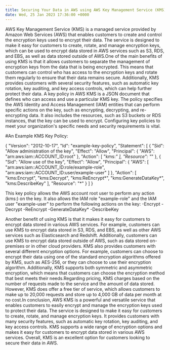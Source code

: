 ```yaml
---
title: Securing Your Data in AWS using AWS Key Management Service (KMS)
date: Wed, 25 Jan 2023 17:36:00 +0000
---
```

AWS Key Management Service (KMS) is a managed service provided by Amazon Web Services (AWS) that enables customers to create and control the encryption keys used to encrypt their data. The service is designed to make it easy for customers to create, rotate, and manage encryption keys, which can be used to encrypt data stored in AWS services such as S3, RDS, and EBS, as well as data stored outside of AWS.One of the main benefits of using KMS is that it allows customers to separate the management of encryption keys from the data that is being encrypted. This means that customers can control who has access to the encryption keys and rotate them regularly to ensure that their data remains secure. Additionally, KMS provides customers with several security features, such as automatic key rotation, key auditing, and key access controls, which can help further protect their data. A key policy in AWS KMS is a JSON document that defines who can access and use a particular KMS key. The policy specifies the AWS Identity and Access Management (IAM) entities that can perform specific actions on the key, such as encrypting, decrypting, and re-encrypting data. It also includes the resources, such as S3 buckets or RDS instances, that the key can be used to encrypt. Configuring key policies to meet your organization's specific needs and security requirements is vital.

#An Example KMS Key Policy: 

{
    "Version": "2012-10-17",
    "Id": "example-key-policy",
    "Statement": [
        {
            "Sid": "Allow administration of the key",
            "Effect": "Allow",
            "Principal": {
                "AWS": "arn:aws:iam::ACCOUNT_ID:root"
            },
            "Action": [
                "kms:*"
            ],
            "Resource": "*"
        },
        {
            "Sid": "Allow use of the key",
            "Effect": "Allow",
            "Principal": {
                "AWS": [
                    "arn:aws:iam::ACCOUNT_ID:role/example-role",
                    "arn:aws:iam::ACCOUNT_ID:user/example-user"
                ]
            },
            "Action": [
                "kms:Encrypt",
                "kms:Decrypt",
                "kms:ReEncrypt*",
                "kms:GenerateDataKey*",
                "kms:DescribeKey"
            ],
            "Resource": "*"
        }
    ]
}

This key policy allows the AWS account root user to perform any action (kms:) on the key.
It also allows the IAM role "example-role" and the IAM user "example-user" to perform the following actions on the key:
-Encrypt
-Decrypt
-ReEncrypt
-GenerateDataKey*
-DescribeKey

Another benefit of using KMS is that it makes it easy for customers to encrypt data stored in various AWS services. For example, customers can use KMS to encrypt data stored in S3, RDS, and EBS, as well as other AWS services such as Elasticsearch and Redshift. Additionally, customers can use KMS to encrypt data stored outside of AWS, such as data stored on-premises or in other cloud providers. KMS also provides customers with several different encryption options. For example, customers can choose to encrypt their data using one of the standard encryption algorithms offered by KMS, such as AES-256, or they can choose to use their encryption algorithm. Additionally, KMS supports both symmetric and asymmetric encryption, which means that customers can choose the encryption method that best meets their needs.Regarding pricing, KMS charges based on the number of requests made to the service and the amount of data stored. However, KMS does offer a free tier of service, which allows customers to make up to 20,000 requests and store up to 4,000 GB of data per month at no cost.In conclusion, AWS KMS is a powerful and versatile service that enables customers to easily encrypt and manage the encryption keys used to protect their data. The service is designed to make it easy for customers to create, rotate, and manage encryption keys. It provides customers with many security features, such as automatic key rotation, key auditing, and key access controls. KMS supports a wide range of encryption options and makes it easy for customers to encrypt data stored in various AWS services. Overall, KMS is an excellent option for customers looking to secure their data in AWS.